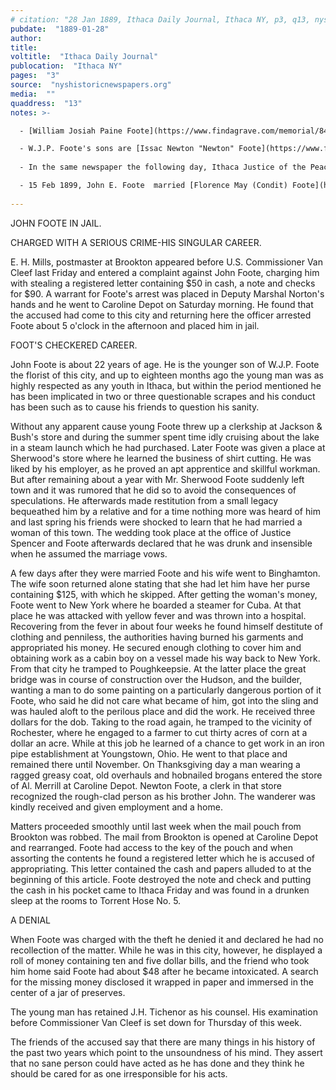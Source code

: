 ```yaml
---
# citation: "28 Jan 1889, Ithaca Daily Journal, Ithaca NY, p3, q13, nyshistoricnewspapers.org."
pubdate:  "1889-01-28"
author: 
title: 
voltitle:  "Ithaca Daily Journal"
publocation:  "Ithaca NY"
pages:  "3"
source:  "nyshistoricnewspapers.org"
media:  ""
quaddress:  "13"
notes: >-

  - [William Josiah Paine Foote](https://www.findagrave.com/memorial/84692401/william_josiah_paine_foote) (14 Jun 1834 to 23 Sep 1922) was the proprietor of Foote & Co. florists, originally at 15 East Green Street (his wife [Adelia (Coe) Foote](https://www.findagrave.com/memorial/84691637/adelia_foote) (15 Jul 1844 to 24 Jul 1918) operated a second location of the business at 5 East Green Street) and then at 314 East State Street, Ithaca NY, in the location where the Strand would later be built in 1916 and demolished in 1993. When the Strand Theatre Corporation of Ithaca officially formed on 17 Mar 1916 (Tompkins County Clerk, Ithaca NY), one of the initial eight directors was Frederick E. Bates, formerly of Brookton, who was a former part owner of the lower grist mill in Brookton that is presently Dalebrook, and at the time of the Strand's formation, he was the newly elected Mayor of Ithaca. The Strand was for many years Ithaca's main event venue after the Lyceum Theatre closed in 1927. Foote & Co.'s main competitor for many years was The Bool Flora Co., started in 1894. As I write this, Bool's Flower Shop is still in business in Ithaca at 209 North Aurora Street.

  - W.J.P. Foote's sons are [Issac Newton "Newton" Foote](https://www.findagrave.com/memorial/238381391/issac_newton_foote) (Jan 1861 to 14 Mar 1945), who eventually moved downstate, and [John E. Foote](https://www.findagrave.com/memorial/110786246/john_e_foote) (07 Jul 1866 to 1930), who eventually moved to Geneva and ultimately, Canandaigua. (In the 1870 Unites States Federal Cenus, the family of W.J.P. Foote lived in Waterloo, postoffice in Tyre.)
  
  - In the same newspaper the following day, Ithaca Justice of the Peace [Spence Spencer](https://www.findagrave.com/memorial/46570453/spence-spencer) (17 Oct 1825 to 24 Jun 1894) gave a fuller account of the circumstances of John Foote's marriage, which is referred to as "The Foote-Boom Wedding". (29 Jan 1889, Ithaca Daily Journal, Ithaca NY, p3, q43.) This wedding that happened "last spring" was recorded as 19 Jun 1888 in Ithaca NY, John E. Foote married Sophia Boom. (New York State Marriage Index, New York State Department of Health, Albany NY, n9535, ancestry.com.) [Sophia E. (Lee) Boom Foote](https://www.findagrave.com/memorial/44809539/sophia-e-foote) (? to 20 Oct 1898) had had fraternal twins with her first husband [John Henry Boom](https://www.findagrave.com/memorial/41796385/john_henry_boom) (05 Aug 1845 to 15 Jul 1878), and they were 14 years old when their mother married Foote. Sophia's son [Elmer Eugene Boom](https://www.findagrave.com/memorial/41796300/elmer_eugene_boom) (1875 to 15 Nov 1891) died a few years later at 16 years old, and in the 1892 New York State Census for Ithaca NY, Sophia and daughter Emma ([Emma Jane (Boom) Coon Lee](https://www.findagrave.com/memorial/188227328/emma_jane_lee) (1875 to 17 Jan 1914)) are living apart from John, and in the final months of her life, Sophia is living at 114 West Mill Street in Ithaca, while John is working and boarding at his father's flower shop and home at 15 East Green Street, Ithaca. (Ithaca New York City Directory, 1898, p136, ancestry.com.) As early as the 1892 census, Sophia was using the last name "Boom". Eugene and Emma appear to be fraternal twins, but different sources give different birthdates in 1875.

  - 15 Feb 1899, John E. Foote  married [Florence May (Condit) Foote](https://www.findagrave.com/memorial/110786299/florence_may_foote) (15 Feb 1875 to 14 Nov 1960), who was the same approximate age as Sophia's children. (*Genealogical Record of the Condit Family*, p408, ancestry.com) They had three children, the first born in 09 Oct 1900. John appears in the 1909 Geneva New York, City Directory (p98, ancestry.com) working as a machinist at Standard Optical Company. His family moved to Canandaigua in the last four years of his life, where "he conducted a general store and made many friends". (09 Dec 1930, Daily Messenger, Canandaigua NY, p2, q32.)
  
---
```


JOHN FOOTE IN JAIL.
 
CHARGED WITH A SERIOUS CRIME-HIS SINGULAR CAREER.

E. H. Mills, postmaster at Brookton appeared before U.S. Commissioner Van Cleef last Friday and entered a complaint against John Foote, charging him with stealing a registered letter containing $50 in cash, a note and checks for $90. A warrant for Foote's arrest was placed in Deputy Marshal Norton's hands and he went to Caroline Depot on Saturday morning. He found that the accused had come to this city and returning here the officer arrested Foote about 5 o'clock in the afternoon and placed him in jail.

FOOT'S CHECKERED CAREER.

John Foote is about 22 years of age. He is the younger son of W.J.P. Foote the florist of this city, and up to eighteen months ago the young man was as highly respected as any youth in Ithaca, but within the period mentioned he has been implicated in two or three questionable scrapes and his conduct has been such as to cause his friends to question his sanity.

Without any apparent cause young Foote threw up a clerkship at Jackson & Bush's store and during the summer spent time idly cruising about the lake in a steam launch which he had purchased. Later Foote was given a place at Sherwood's store where he learned the business of shirt cutting. He was liked by his employer, as he proved an apt apprentice and skillful workman. But after remaining about a year with Mr. Sherwood Foote suddenly left town and it was rumored that he did so to avoid the consequences of speculations. He afterwards made restitution from a small legacy bequeathed him by a relative and for a time nothing more was heard of him and last spring his friends were shocked to learn that he had married a woman of this town. The wedding took place at the office of Justice Spencer and Foote afterwards declared that he was drunk and insensible when he assumed the marriage vows.

A few days after they were married Foote and his wife went to Binghamton. The wife soon returned alone stating that she had let him have her purse containing $125, with which he skipped. After getting the woman's money, Foote went to New York where he boarded a steamer for Cuba. At that place he was attacked with yellow fever and was thrown into a hospital. Recovering from the fever in about four weeks he found himself destitute of clothing and penniless, the authorities having burned his garments and appropriated his money. He secured enough clothing to cover him and obtaining work as a cabin boy on a vessel made his way back to New York. From that city he tramped to Poughkeepsie. At the latter place the great bridge was in course of construction over the Hudson, and the builder, wanting a man to do some painting on a particularly dangerous portion of it Foote, who said he did not care what became of him, got into the sling and was hauled aloft to the perilous place and did the work. He received three dollars for the dob. Taking to the road again, he tramped to the vicinity of Rochester, where he engaged to a farmer to cut thirty acres of corn at a dollar an acre. While at this job he learned of a chance to get work in an iron pipe establishment at Youngstown, Ohio. He went to that place and remained there until November. On Thanksgiving day a man wearing a ragged greasy coat, old overhauls and hobnailed brogans entered the store of Al. Merrill at Caroline Depot. Newton Foote, a clerk in that store recognized the rough-clad person as his brother John. The wanderer was kindly received and given employment and a home.

Matters proceeded smoothly until last week when the mail pouch from Brookton was robbed. The mail from Brookton is opened at Caroline Depot and rearranged. Foote had access to the key of the pouch and when assorting the contents he found a registered letter which he is accused of appropriating. This letter contained the cash and papers alluded to at the beginning of this article. Foote destroyed the note and check and putting the cash in his pocket came to Ithaca Friday and was found in a drunken sleep at the rooms to Torrent Hose No. 5. 

A DENIAL

When Foote was charged with the theft he denied it and declared he had no recollection of the matter. While he was in this city, however, he displayed a roll of money containing ten and five dollar bills, and the friend who took him home said Foote had about $48 after he became intoxicated. A search for the missing money disclosed it wrapped in paper and immersed in the center of a jar of preserves.

The young man has retained J.H. Tichenor as his counsel. His examination before Commissioner Van Cleef is set down for Thursday of this week. 

The friends of the accused say that there are many things in his history of the past two years which point to the unsoundness of his mind. They assert that no sane person could have acted as he has done and they think he should be cared for as one irresponsible for his acts.


